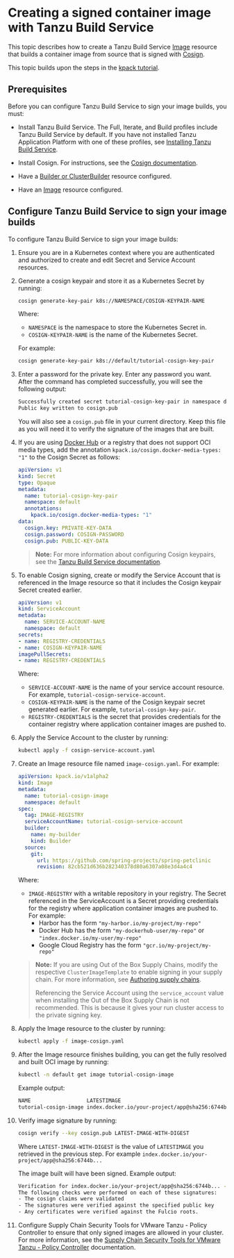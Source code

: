 # Creating a signed container image with Tanzu Build Service

This topic describes how to create a Tanzu Build Service
[Image](https://docs.vmware.com/en/Tanzu-Build-Service/1.6/vmware-tanzu-build-service/GUID-managing-images.html)
resource that builds a container image from source that is signed with
[Cosign](https://github.com/sigstore/cosign).

This topic builds upon the steps in the
[kpack tutorial](https://github.com/pivotal/kpack/blob/main/docs/tutorial.md).

## <a id="prereqs"></a> Prerequisites

Before you can configure Tanzu Build Service to sign your image builds, you must:

- Install Tanzu Build Service. The Full, Iterate, and Build profiles include Tanzu Build Service by default.
If you have not installed Tanzu Application Platform with one of these profiles,
see [Installing Tanzu Build Service](install-tbs.md).

- Install Cosign. For instructions, see the [Cosign documentation](https://docs.sigstore.dev/cosign/installation/).

- Have a [Builder or ClusterBuilder](https://docs.vmware.com/en/Tanzu-Build-Service/1.6/vmware-tanzu-build-service/GUID-managing-builders.html)
resource configured.

- Have an [Image](https://docs.vmware.com/en/Tanzu-Build-Service/1.6/vmware-tanzu-build-service/GUID-managing-images.html)
resource configured.

## <a id="sign-image-builds"></a> Configure Tanzu Build Service to sign your image builds

To configure Tanzu Build Service to sign your image builds:

1. Ensure you are in a Kubernetes context where you are authenticated and authorized to
create and edit Secret and Service Account resources.

1. Generate a cosign keypair and store it as a Kubernetes Secret by running:

    ```bash
    cosign generate-key-pair k8s://NAMESPACE/COSIGN-KEYPAIR-NAME
    ```

    Where:

    - `NAMESPACE` is the namespace to store the Kubernetes Secret in.
    - `COSIGN-KEYPAIR-NAME` is the name of the Kubernetes Secret.

    For example:

    ```bash
    cosign generate-key-pair k8s://default/tutorial-cosign-key-pair
    ```

1. Enter a password for the private key. Enter any password you want.
After the command has completed successfully, you will see the following output:

    ```bash
    Successfully created secret tutorial-cosign-key-pair in namespace default
    Public key written to cosign.pub
    ```

    You will also see a `cosign.pub` file in your current directory.
    Keep this file as you will need it to verify the signature of the images that are built.

1. If you are using [Docker Hub](https://hub.docker.com/) or a registry that does not support OCI
media types, add the annotation `kpack.io/cosign.docker-media-types: "1"` to the Cosign Secret as follows:

    ```yaml
    apiVersion: v1
    kind: Secret
    type: Opaque
    metadata:
      name: tutorial-cosign-key-pair
      namespace: default
      annotations:
        kpack.io/cosign.docker-media-types: "1"
    data:
      cosign.key: PRIVATE-KEY-DATA
      cosign.password: COSIGN-PASSWORD
      cosign.pub: PUBLIC-KEY-DATA
    ```

    >**Note:** For more information about configuring Cosign keypairs, see the
    >[Tanzu Build Service documentation](https://docs.vmware.com/en/Tanzu-Build-Service/1.6/vmware-tanzu-build-service/GUID-managing-images.html#image-signing-with-cosign).

1. To enable Cosign signing, create or modify the Service Account that is referenced in the Image resource
so that it includes the Cosign keypair Secret created earlier.

    ```yaml
    apiVersion: v1
    kind: ServiceAccount
    metadata:
      name: SERVICE-ACCOUNT-NAME
      namespace: default
    secrets:
    - name: REGISTRY-CREDENTIALS
    - name: COSIGN-KEYPAIR-NAME
    imagePullSecrets:
    - name: REGISTRY-CREDENTIALS
    ```

    Where:

    - `SERVICE-ACCOUNT-NAME` is the name of your service account resource.
    For example, `tutorial-cosign-service-account`.
    - `COSIGN-KEYPAIR-NAME` is the name of the Cosign keypair secret generated earlier.
    For example, `tutorial-cosign-key-pair`.
    - `REGISTRY-CREDENTIALS` is the secret that provides credentials for the
    container registry where application container images are pushed to.

1. Apply the Service Account to the cluster by running:

    ```bash
    kubectl apply -f cosign-service-account.yaml
    ```

1. Create an Image resource file named `image-cosign.yaml`. For example:

    ```yaml
    apiVersion: kpack.io/v1alpha2
    kind: Image
    metadata:
      name: tutorial-cosign-image
      namespace: default
    spec:
      tag: IMAGE-REGISTRY
      serviceAccountName: tutorial-cosign-service-account
      builder:
        name: my-builder
        kind: Builder
      source:
        git:
          url: https://github.com/spring-projects/spring-petclinic
          revision: 82cb521d636b282340378d80a6307a08e3d4a4c4
    ```

    Where:

    - `IMAGE-REGISTRY` with a writable repository in your registry.
    The Secret referenced in the ServiceAccount is a Secret providing credentials
    for the registry where application container images are pushed to. For example:
      - Harbor has the form `"my-harbor.io/my-project/my-repo"`
      - Docker Hub has the form `"my-dockerhub-user/my-repo"` or `"index.docker.io/my-user/my-repo"`
      - Google Cloud Registry has the form `"gcr.io/my-project/my-repo"`

    >**Note:** If you are using Out of the Box Supply Chains, modify the respective `ClusterImageTemplate`
    >to enable signing in your supply chain. For more information, see [Authoring supply chains](../scc/authoring-supply-chains.md).
    >
    >Referencing the Service Account using the `service_account` value when installing the
    >Out of the Box Supply Chain is not recommended.
    >This is because it gives your run cluster access to the private signing key.

1. Apply the Image resource to the cluster by running:

    ```bash
    kubectl apply -f image-cosign.yaml
    ```

1. After the Image resource finishes building, you can get the fully resolved and built OCI image by running:

    ```bash
    kubectl -n default get image tutorial-cosign-image
    ```

    Example output:

    ```bash
    NAME                  LATESTIMAGE                                        READY
    tutorial-cosign-image index.docker.io/your-project/app@sha256:6744b...   True
    ```

1. Verify image signature by running:

    ```bash
    cosign verify --key cosign.pub LATEST-IMAGE-WITH-DIGEST
    ```

    Where `LATEST-IMAGE-WITH-DIGEST` is the value of `LATESTIMAGE` you retrieved in
    the previous step. For example `index.docker.io/your-project/app@sha256:6744b...`

    The image built will have been signed. Example output:

    ```bash
    Verification for index.docker.io/your-project/app@sha256:6744b... --
    The following checks were performed on each of these signatures:
    - The cosign claims were validated
    - The signatures were verified against the specified public key
    - Any certificates were verified against the Fulcio roots.
    ```

1. Configure Supply Chain Security Tools for VMware Tanzu - Policy Controller
to ensure that only signed images are allowed in your cluster.
For more information, see the [Supply Chain Security Tools for VMware Tanzu - Policy Controller](../scst-policy/overview.md) documentation.
